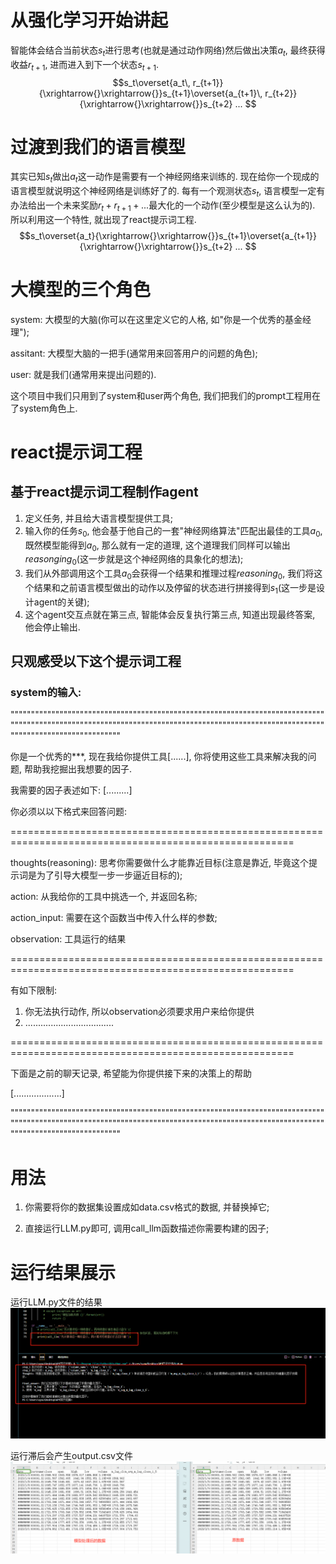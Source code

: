 # 从强化学习开始讲起
智能体会结合当前状态$s_t$进行思考(也就是通过动作网络)然后做出决策$a_t$, 最终获得收益$r_{t+1}$, 进而进入到下一个状态$s_{t+1}$.
$$s_t\overset{a_t\, r_{t+1}}{\xrightarrow{}\xrightarrow{}}s_{t+1}\overset{a_{t+1}\, r_{t+2}}{\xrightarrow{}\xrightarrow{}}s_{t+2} ...  $$

# 过渡到我们的语言模型
其实已知$s_t$做出$a_t$这一动作是需要有一个神经网络来训练的. 现在给你一个现成的语言模型就说明这个神经网络是训练好了的. 每有一个观测状态$s_t$, 语言模型一定有办法给出一个未来奖励$r_t+r_{t+1}+...$最大化的一个动作(至少模型是这么认为的). 所以利用这一个特性, 就出现了react提示词工程. 
$$s_t\overset{a_t}{\xrightarrow{}\xrightarrow{}}s_{t+1}\overset{a_{t+1}}{\xrightarrow{}\xrightarrow{}}s_{t+2} ...  $$

# 大模型的三个角色
system: 大模型的大脑(你可以在这里定义它的人格, 如"你是一个优秀的基金经理"); 

assitant: 大模型大脑的一把手(通常用来回答用户的问题的角色); 

user: 就是我们(通常用来提出问题的). 

这个项目中我们只用到了system和user两个角色, 我们把我们的prompt工程用在了system角色上. 

# react提示词工程
## 基于react提示词工程制作agent
1. 定义任务, 并且给大语言模型提供工具; 
2. 输入你的任务$s_0$, 他会基于他自己的一套"神经网络算法"匹配出最佳的工具$a_0$, 既然模型能得到$a_0$, 那么就有一定的道理, 这个道理我们同样可以输出$reasonging_0$(这一步就是这个神经网络的具象化的想法); 
3. 我们从外部调用这个工具$a_0$会获得一个结果和推理过程$reasoning_0$, 我们将这个结果和之前语言模型做出的动作以及停留的状态进行拼接得到$s_1$(这一步是设计agent的关键); 
4. 这个agent交互点就在第三点, 智能体会反复执行第三点, 知道出现最终答案, 他会停止输出. 

## 只观感受以下这个提示词工程
### system的输入: 

"""""""""""""""""""""""""""""""""""""""""""""""""""""""""""""""""""""""""""""""""""""""""""""""""""""""""""""""""""""""""""""""""""""""""""""""""""""""""""""""""""""""""""""""""""""

你是一个优秀的***, 现在我给你提供工具[......], 你将使用这些工具来解决我的问题, 帮助我挖掘出我想要的因子. 

我需要的因子表述如下: [.........]

你必须以以下格式来回答问题: 

=======================================================================================================

thoughts(reasoning): 思考你需要做什么才能靠近目标(注意是靠近, 毕竟这个提示词是为了引导大模型一步一步逼近目标的); 

action: 从我给你的工具中挑选一个, 并返回名称; 

action_input: 需要在这个函数当中传入什么样的参数; 

observation: 工具运行的结果

=======================================================================================================

有如下限制: 

1. 你无法执行动作, 所以observation必须要求用户来给你提供
2. ...................................

=======================================================================================================

下面是之前的聊天记录, 希望能为你提供接下来的决策上的帮助

[...................]

"""""""""""""""""""""""""""""""""""""""""""""""""""""""""""""""""""""""""""""""""""""""""""""""""""""""""""""""""""""""""""""""""""""""""""""""""""""""""""""""""""""""""""""""""""""

# 用法
1. 你需要将你的数据集设置成如data.csv格式的数据, 并替换掉它; 

2. 直接运行LLM.py即可, 调用call_llm函数描述你需要构建的因子; 

# 运行结果展示
运行LLM.py文件的结果
![本地图片](result1.png)

运行滞后会产生output.csv文件
![本地图片](result2.png)
